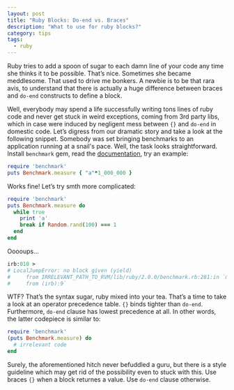 ```yaml
---
layout: post
title: "Ruby Blocks: Do-end vs. Braces"
description: "What to use for ruby blocks?"
category: tips
tags:
  - ruby
---
```

Ruby tries to add a spoon of sugar to each damn line of your code any time she thinks it to be possible. That’s nice.
Sometimes she became meddlesome. That used to drive me bonkers. A newbie is to be that rara avis, to understand that
there is actually a huge difference between braces and `do-end` constructs to define a block.

Well, everybody may spend a life successfully writing tons lines of ruby code and never get stuck in weird exceptions,
coming from 3rd party libs, which in case were induced by negligent mess between `{}` and `do-end` in domestic code.
Let’s digress from our dramatic story and take a look at the following snippet. Somebody was set bringing benchmarks
to an application running at a snail's pace. Well, the task looks straightforward. Install `benchmark` gem, read the
[documentation](http://ruby-doc.org/stdlib-1.9.3/libdoc/benchmark/rdoc/Benchmark.html), try an example:

```ruby
require 'benchmark'
puts Benchmark.measure { "a"*1_000_000 }
```

Works fine! Let’s try smth more complicated:

```ruby
require 'benchmark'
puts Benchmark.measure do
  while true
    print 'a'
    break if Random.rand(100) === 1
  end
end
```

Ooooups…

```ruby
irb:010 >
# LocalJumpError: no block given (yield)
#     from IRRELEVANT_PATH_TO_RVM/lib/ruby/2.0.0/benchmark.rb:281:in `measure'
#     from (irb):9`
```

WTF? That’s the syntax sugar, ruby mixed into your tea. That’s a time to take a look at an operator precedence table.
`{}` binds tighter than `do-end`. Furthermore, `do-end` clause has lowest precedence at all. In other words, the latter
codepiece is similar to:

```ruby
require 'benchmark'
(puts Benchmark.measure) do
  # irrelevant code
end
```

Surely, the aforementioned hitch never befuddled a guru, but there is a style guideline which may get rid of the
possibility even to stuck with this. Use braces `{}` when a block returnes a value. Use `do-end` clause otherwise.
